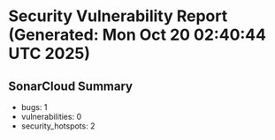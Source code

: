 # Security Vulnerability Report (Generated: Mon Oct 20 02:40:44 UTC 2025)


## SonarCloud Summary
* bugs: 1
* vulnerabilities: 0
* security_hotspots: 2
